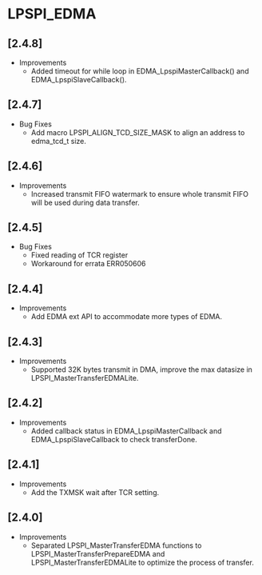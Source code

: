 # LPSPI_EDMA

## [2.4.8]

- Improvements
  - Added timeout for while loop in EDMA_LpspiMasterCallback() and EDMA_LpspiSlaveCallback().

## [2.4.7]

- Bug Fixes
  - Add macro LPSPI_ALIGN_TCD_SIZE_MASK to align an address to edma_tcd_t size.

## [2.4.6]

- Improvements
  - Increased transmit FIFO watermark to ensure whole transmit FIFO will be used during data transfer.

## [2.4.5]

- Bug Fixes
  - Fixed reading of TCR register
  - Workaround for errata ERR050606

## [2.4.4]

- Improvements
  - Add EDMA ext API to accommodate more types of EDMA.

## [2.4.3]

- Improvements
  - Supported 32K bytes transmit in DMA, improve the max datasize in LPSPI_MasterTransferEDMALite.

## [2.4.2]

- Improvements
  - Added callback status in EDMA_LpspiMasterCallback and EDMA_LpspiSlaveCallback to check transferDone.

## [2.4.1]

- Improvements
  - Add the TXMSK wait after TCR setting.

## [2.4.0]

- Improvements
  - Separated LPSPI_MasterTransferEDMA functions to LPSPI_MasterTransferPrepareEDMA and LPSPI_MasterTransferEDMALite to optimize the process of transfer.
